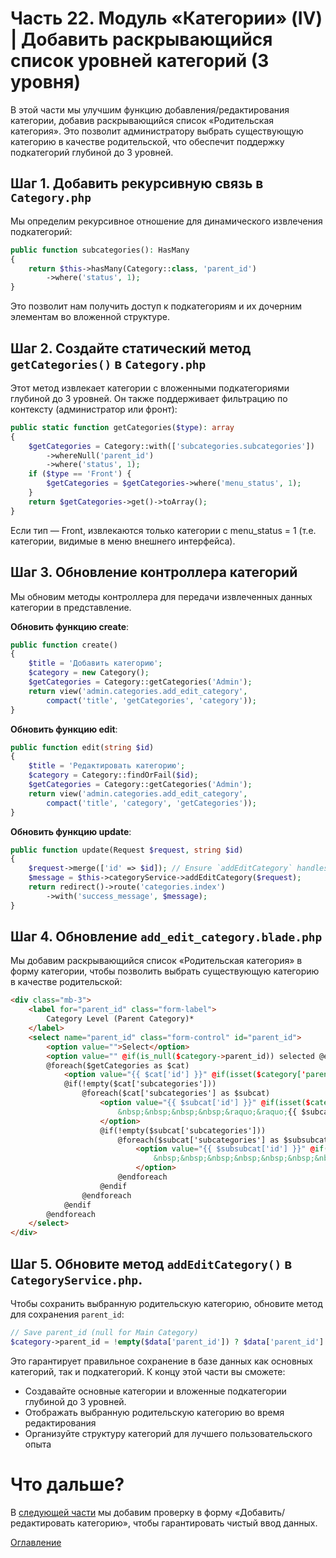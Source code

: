 # Часть 22. Модуль «Категории» (IV) | Добавить раскрывающийся список уровней категорий (3 уровня)
В этой части мы улучшим функцию добавления/редактирования категории, добавив раскрывающийся список «Родительская категория». Это позволит администратору выбрать существующую категорию в качестве родительской, что обеспечит поддержку подкатегорий глубиной до 3 уровней.
## Шаг 1. Добавить рекурсивную связь в ```Category.php```
Мы определим рекурсивное отношение для динамического извлечения подкатегорий:
```php
public function subcategories(): HasMany
{
    return $this->hasMany(Category::class, 'parent_id')
        ->where('status', 1);
}
```
Это позволит нам получить доступ к подкатегориям и их дочерним элементам во вложенной структуре.
## Шаг 2. Создайте статический метод ```getCategories()``` в ```Category.php```
Этот метод извлекает категории с вложенными подкатегориями глубиной до 3 уровней. Он также поддерживает фильтрацию по контексту (администратор или фронт):
```php
public static function getCategories($type): array
{
    $getCategories = Category::with(['subcategories.subcategories'])
        ->whereNull('parent_id')
        ->where('status', 1);
    if ($type == 'Front') {
        $getCategories = $getCategories->where('menu_status', 1);
    }
    return $getCategories->get()->toArray();
}
```
Если тип — Front, извлекаются только категории с menu_status = 1 (т.е. категории, видимые в меню внешнего интерфейса).
## Шаг 3. Обновление контроллера категорий
Мы обновим методы контроллера для передачи извлеченных данных категории в представление.

**Обновить функцию create**:
```php
public function create()
{
    $title = 'Добавить категорию';
    $category = new Category();
    $getCategories = Category::getCategories('Admin');
    return view('admin.categories.add_edit_category', 
        compact('title', 'getCategories', 'category'));
}
```
**Обновить функцию edit**:
```php
public function edit(string $id)
{
    $title = 'Редактировать категорию';
    $category = Category::findOrFail($id);
    $getCategories = Category::getCategories('Admin');
    return view('admin.categories.add_edit_category', 
        compact('title', 'category', 'getCategories'));
}
```
**Обновить функцию update**:
```php
public function update(Request $request, string $id)
{
    $request->merge(['id' => $id]); // Ensure `addEditCategory` handles both Add/Edit
    $message = $this->categoryService->addEditCategory($request);
    return redirect()->route('categories.index')
        ->with('success_message', $message);
}
```
## Шаг 4. Обновление ```add_edit_category.blade.php```
Мы добавим раскрывающийся список «Родительская категория» в форму категории, чтобы позволить выбрать существующую категорию в качестве родительской:
```html
<div class="mb-3">
    <label for="parent_id" class="form-label">
        Category Level (Parent Category)*
    </label>
    <select name="parent_id" class="form-control" id="parent_id">
        <option value="">Select</option>
        <option value="" @if(is_null($category->parent_id)) selected @endif>Main Category</option>
        @foreach($getCategories as $cat)
            <option value="{{ $cat['id'] }}" @if(isset($category['parent_id']) && $category['parent_id'] == $cat['id']) selected @endif>{{ $cat['name'] }}</option>
            @if(!empty($cat['subcategories']))
                @foreach($cat['subcategories'] as $subcat)
                    <option value="{{ $subcat['id'] }}" @if(isset($category['parent_id']) && $category['parent_id'] == $subcat['id']) selected @endif>
                        &nbsp;&nbsp;&nbsp;&nbsp;&raquo;&raquo;{{ $subcat['name'] }}
                    </option>
                    @if(!empty($subcat['subcategories']))
                        @foreach($subcat['subcategories'] as $subsubcat)
                            <option value="{{ $subsubcat['id'] }}" @if(isset($category['parent_id']) && $category['parent_id'] == $subsubcat['id']) selected @endif>
                                &nbsp;&nbsp;&nbsp;&nbsp;&nbsp;&nbsp;&nbsp;&nbsp;&raquo;&raquo;{{ $subsubcat['name'] }}
                            </option>
                        @endforeach
                    @endif
                @endforeach
            @endif
        @endforeach
    </select>
</div>
```
## Шаг 5. Обновите метод ```addEditCategory()``` в ```CategoryService.php```.
Чтобы сохранить выбранную родительскую категорию, обновите метод для сохранения ```parent_id```:
```php
// Save parent_id (null for Main Category)
$category->parent_id = !empty($data['parent_id']) ? $data['parent_id'] : null;
```
Это гарантирует правильное сохранение в базе данных как основных категорий, так и подкатегорий.
К концу этой части вы сможете:
- Создавайте основные категории и вложенные подкатегории глубиной до 3 уровней.
- Отображать выбранную родительскую категорию во время редактирования
- Организуйте структуру категорий для лучшего пользовательского опыта
# Что дальше?
В [следующей части](23.md) мы добавим проверку в форму «Добавить/редактировать категорию», чтобы гарантировать чистый ввод данных.

[Оглавление](../README.md)
